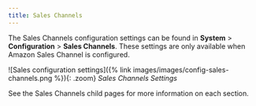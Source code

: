 ```yaml
---
title: Sales Channels
---
```


The Sales Channels configuration settings can be found in **System** > **Configuration** > **Sales Channels**. These settings are only available when Amazon Sales Channel is configured.

![Sales configuration settings]({% link images/images/config-sales-channels.png %}){: .zoom}
_Sales Channels Settings_

See the Sales Channels child pages for more information on each section.

